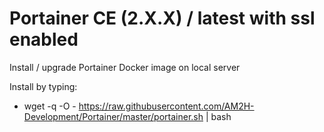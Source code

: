 # Portainer CE (2.X.X) / latest with ssl enabled
Install / upgrade Portainer Docker image on local server

Install by typing:
* wget -q -O - https://raw.githubusercontent.com/AM2H-Development/Portainer/master/portainer.sh | bash
